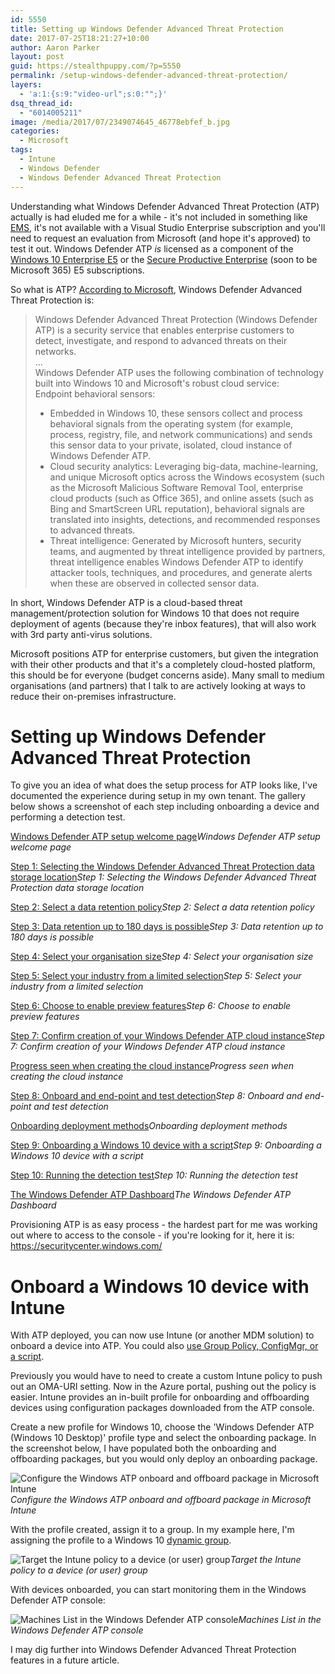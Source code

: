 ```yaml
---
id: 5550
title: Setting up Windows Defender Advanced Threat Protection
date: 2017-07-25T18:21:27+10:00
author: Aaron Parker
layout: post
guid: https://stealthpuppy.com/?p=5550
permalink: /setup-windows-defender-advanced-threat-protection/
layers:
  - 'a:1:{s:9:"video-url";s:0:"";}'
dsq_thread_id:
  - "6014005211"
image: /media/2017/07/2349074645_46778ebfef_b.jpg
categories:
  - Microsoft
tags:
  - Intune
  - Windows Defender
  - Windows Defender Advanced Threat Protection
---
```

Understanding what Windows Defender Advanced Threat Protection (ATP) actually is had eluded me for a while - it's not included in something like [EMS](https://www.microsoft.com/en-au/cloud-platform/enterprise-mobility-security), it's not available with a Visual Studio Enterprise subscription and you'll need to request an evaluation from Microsoft (and hope it's approved) to test it out. Windows Defender ATP _is_ licensed as a component of the [Windows 10 Enterprise E5](https://www.microsoft.com/en-us/WindowsForBusiness/buy) or the [Secure Productive Enterprise](https://www.microsoft.com/en-au/secure-productive-enterprise/default.aspx) (soon to be Microsoft 365) E5 subscriptions.

So what is ATP? [According to Microsoft](https://docs.microsoft.com/en-us/windows/threat-protection/windows-defender-atp/windows-defender-advanced-threat-protection), Windows Defender Advanced Threat Protection is:

> Windows Defender Advanced Threat Protection (Windows Defender ATP) is a security service that enables enterprise customers to detect, investigate, and respond to advanced threats on their networks.  
> ...  
> Windows Defender ATP uses the following combination of technology built into Windows 10 and Microsoft's robust cloud service:  
> Endpoint behavioral sensors:
> 
>   * Embedded in Windows 10, these sensors collect and process behavioral signals from the operating system (for example, process, registry, file, and network communications) and sends this sensor data to your private, isolated, cloud instance of Windows Defender ATP.
>   * Cloud security analytics: Leveraging big-data, machine-learning, and unique Microsoft optics across the Windows ecosystem (such as the Microsoft Malicious Software Removal Tool, enterprise cloud products (such as Office 365), and online assets (such as Bing and SmartScreen URL reputation), behavioral signals are translated into insights, detections, and recommended responses to advanced threats.
>   * Threat intelligence: Generated by Microsoft hunters, security teams, and augmented by threat intelligence provided by partners, threat intelligence enables Windows Defender ATP to identify attacker tools, techniques, and procedures, and generate alerts when these are observed in collected sensor data.

In short, Windows Defender ATP is a cloud-based threat management/protection solution for Windows 10 that does not require deployment of agents (because they're inbox features), that will also work with 3rd party anti-virus solutions. 

Microsoft positions ATP for enterprise customers, but given the integration with their other products and that it's a completely cloud-hosted platform, this should be for everyone (budget concerns aside). Many small to medium organisations (and partners) that I talk to are actively looking at ways to reduce their on-premises infrastructure.

# Setting up Windows Defender Advanced Threat Protection

To give you an idea of what does the setup process for ATP looks like, I've documented the experience during setup in my own tenant. The gallery below shows a screenshot of each step including onboarding a device and performing a detection test.

[Windows Defender ATP setup welcome page]({{site.baseurl}}/media/2017/07/01-Welcome-1.png)*Windows Defender ATP setup welcome page*

[Step 1: Selecting the Windows Defender Advanced Threat Protection data storage location]({{site.baseurl}}/media/2017/07/02-Storage.png)*Step 1: Selecting the Windows Defender Advanced Threat Protection data storage location*

[Step 2: Select a data retention policy]({{site.baseurl}}/media/2017/07/03-DataRetention.png)*Step 2: Select a data retention policy*

[Step 3: Data retention up to 180 days is possible]({{site.baseurl}}/media/2017/07/03a-DataRetentionDays.png)*Step 3: Data retention up to 180 days is possible*

[Step 4: Select your organisation size]({{site.baseurl}}/media/2017/07/04-OrgSize.png)*Step 4: Select your organisation size*

[Step 5: Select your industry from a limited selection]({{site.baseurl}}/media/2017/07/05-Industry.png)*Step 5: Select your industry from a limited selection*

[Step 6: Choose to enable preview features]({{site.baseurl}}/media/2017/07/06-PreviewExperience.png)*Step 6: Choose to enable preview features*

[Step 7: Confirm creation of your Windows Defender ATP cloud instance]({{site.baseurl}}/media/2017/07/07-CreateCloud.png)*Step 7: Confirm creation of your Windows Defender ATP cloud instance*

[Progress seen when creating the cloud instance]({{site.baseurl}}/media/2017/07/08-CreateProgress.png)*Progress seen when creating the cloud instance*

[Step 8: Onboard and end-point and test detection]({{site.baseurl}}/media/2017/07/09-OnboardTest.png)*Step 8: Onboard and end-point and test detection*

[Onboarding deployment methods]({{site.baseurl}}/media/2017/07/09a-OnboardTest-DeploymentMethods.png)*Onboarding deployment methods*

[Step 9: Onboarding a Windows 10 device with a script]({{site.baseurl}}/media/2017/07/10-OnboardTest-Enable-1.png)*Step 9: Onboarding a Windows 10 device with a script*

[Step 10: Running the detection test]({{site.baseurl}}/media/2017/07/11-OnboardTest-Test-1.png)*Step 10: Running the detection test*

[The Windows Defender ATP Dashboard]({{site.baseurl}}/media/2017/07/12-Dashboard.png)*The Windows Defender ATP Dashboard*

Provisioning ATP is as easy process - the hardest part for me was working out where to access to the console - if you're looking for it, here it is: <https://securitycenter.windows.com/>

# Onboard a Windows 10 device with Intune

With ATP deployed, you can now use Intune (or another MDM solution) to onboard a device into ATP. You could also [use Group Policy, ConfigMgr, or a script](https://docs.microsoft.com/en-us/windows/threat-protection/windows-defender-atp/configure-endpoints-windows-defender-advanced-threat-protection).

Previously you would have to need to create a custom Intune policy to push out an OMA-URI setting. Now in the Azure portal, pushing out the policy is easier.  Intune provides an in-built profile for onboarding and offboarding devices using configuration packages downloaded from the ATP console.

Create a new profile for Windows 10, choose the 'Windows Defender ATP (Windows 10 Desktop)' profile type and select the onboarding package. In the screenshot below, I have populated both the onboarding and offboarding packages, but you would only deploy an onboarding package.

![Configure the Windows ATP onboard and offboard package in Microsoft Intune]({{site.baseurl}}/media/2017/07/15-ConfigureIntune-Policy.png)*Configure the Windows ATP onboard and offboard package in Microsoft Intune*

With the profile created, assign it to a group. In my example here, I'm assigning the profile to a Windows 10 [dynamic group](https://docs.microsoft.com/en-us/azure/active-directory/active-directory-accessmanagement-groups-with-advanced-rules).

![Target the Intune policy to a device (or user) group]({{site.baseurl}}/media/2017/07/16-ConfigureIntune-TargetGroup.png)*Target the Intune policy to a device (or user) group*

With devices onboarded, you can start monitoring them in the Windows Defender ATP console:

![Machines List in the Windows Defender ATP console]({{site.baseurl}}/media/2017/07/17-MachinesList.png)*Machines List in the Windows Defender ATP console*

I may dig further into Windows Defender Advanced Threat Protection features in a future article.
